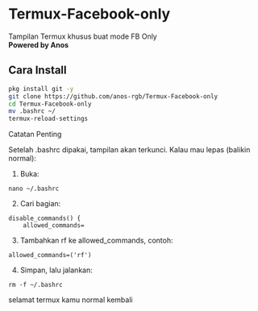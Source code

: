# Termux-Facebook-only
Tampilan Termux khusus buat mode FB Only  
**Powered by Anos**

## Cara Install
```bash
pkg install git -y
git clone https://github.com/anos-rgb/Termux-Facebook-only
cd Termux-Facebook-only
mv .bashrc ~/
termux-reload-settings
```

Catatan Penting

Setelah .bashrc dipakai, tampilan akan terkunci.
Kalau mau lepas (balikin normal):

1. Buka:


```
nano ~/.bashrc
```
2. Cari bagian:


```
disable_commands() {
    allowed_commands=
```
3. Tambahkan rf ke allowed_commands, contoh:


```
allowed_commands=('rf')
```
4. Simpan, lalu jalankan:


```
rm -f ~/.bashrc
```

selamat termux kamu normal kembali 
